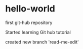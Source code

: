 # hello-world
first git-hub repository

Started learning Git hub tutorial 

created new branch 'read-me-edit'
